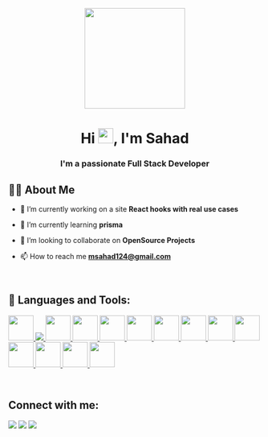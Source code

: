 <p align="center"><a href="#"><img width="auto" margin-left="50%" height="200px" src="https://lh3.googleusercontent.com/a/ACg8ocJS1WylF1dXLgLp0fPwWX_fVJZNw3R8rc7SPsjmtmdRTlc=s360-c-no" height="175px"/></a></p>

<h1 align="center">Hi <img src="https://raw.githubusercontent.com/MartinHeinz/MartinHeinz/master/wave.gif" width="30px">, I'm Sahad</h1>
<h3 align="center">I'm a passionate Full Stack Developer</h3>


## 🙋‍♂️ About Me

- 🔭 I’m currently working on a site **React hooks with real use cases**

- 🌱 I’m currently learning **prisma**

- 👯 I’m looking to collaborate on **OpenSource Projects**

- 📫 How to reach me **msahad124@gmail.com**

<br/>

## 🚀 Languages and Tools:

<p align="left"> 
    <a href="https://www.w3schools.com/html/" target="_blank"> <img src="https://img.icons8.com/color/512/html-5--v1.png" height="50px"/> </a> 
    <a href="https://www.w3schools.com/css/css_intro.asp" target="_blank"> <img src="https://img.icons8.com/color/48/000000/css3.png"/> </a> 
    <a href="https://www.javascript.com/" target="_blank"> <img src="https://img.icons8.com/color/512/javascript--v1.png" height="50px"/> </a> 
    <a href="https://reactjs.org/" target="_blank"> <img src="https://img.icons8.com/color/512/react-native.png" height="50px"/> </a> 
    <a href="https://getbootstrap.com/" target="_blank"> <img src="https://img.icons8.com/color/512/bootstrap.png" height="50px"/> </a> 
    <a href="https://tailwindcss.com/" target="_blank"> <img src="https://img.icons8.com/color/512/tailwindcss.png" height="50px"/> </a> 
    <a href="https://www.blender.org/" target="_blank"> <img src="https://img.icons8.com/bubbles/512/blender-3d.png" height="50px"/> </a> 
    <a href="https://nodejs.org/en/" target="_blank"> <img src="https://img.icons8.com/color/256/nodejs.png" height="50px"/> </a> 
    <a href="https://git-scm.com/" target="_blank"> <img src="https://img.icons8.com/color/256/git.png" height="50px"/> </a> 
    <a href="https://redux.js.org/" target="_blank"> <img src="https://img.icons8.com/?size=512&id=jD-fJzVguBmw&format=png" height="50px"/> </a>
    <a href="https://expressjs.com/" target="_blank"> <img src="https://img.icons8.com/?size=512&id=SDVmtZ6VBGXt&format=png" height="50px"/>
    <a href="https://www.prisma.io/" target="_blank"> <img src="https://img.icons8.com/?size=512&id=aqb9SdV9P8oC&format=png" height="50px"/>
    <a href="https://trpc.io/" target="_blank"> <img src="https://trpc.io/img/logo.svg" height="50px"/>
</a>
    <a href="https://nextjs.org/" target="_blank"> <img src="https://static-00.iconduck.com/assets.00/next-js-icon-512x512-zuauazrk.png" height="50px"/> </a> 
</p>
<br/>

## Connect with me:
<p align="left">

<a href = "https://www.linkedin.com/in/sahad-pop/"><img src="https://img.icons8.com/fluent/48/000000/linkedin.png"/></a>
<a href = "https://www.instagram.com/sahad__.x/?next=%2F"><img src="https://img.icons8.com/fluent/48/000000/instagram-new.png"/></a>
<a href = "https://www.youtube.com/channel/UCVOR8gU2bH6oU3kRCPX1Cvw"><img src="https://img.icons8.com/color/48/000000/youtube-play.png"/></a>

</p>
